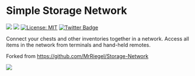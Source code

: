 

# Simple Storage Network 

[![](http://cf.way2muchnoise.eu/268495.svg)](https://minecraft.curseforge.com/projects/simple-storage-network) 
[![](http://cf.way2muchnoise.eu/versions/268495.svg)](https://minecraft.curseforge.com/projects/simple-storage-network)
[![License: MIT](https://img.shields.io/badge/License-MIT-green.svg)](https://opensource.org/licenses/MIT)
[![Twitter Badge](https://img.shields.io/badge/contact-twitter-blue.svg)](https://twitter.com/lothrazar)
 
Connect your chests and other inventories together in a network.  Access all items in the network from terminals and hand-held remotes.



Forked from https://github.com/MrRiegel/Storage-Network


[![](https://c5.patreon.com/external/logo/become_a_patron_button.png)](https://www.patreon.com/lothrazar)
